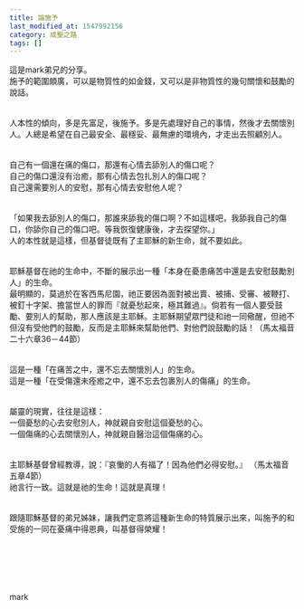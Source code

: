 ```yaml
---
title: 論施予
last_modified_at: 1547992156
category: 成聖之路
tags: []
---
```


<p>這是mark弟兄的分享。<!--more--><br/>施予的範圍頗廣，可以是物質性的如金錢，又可以是非物質性的幾句關懷和鼓勵的說話。<br/><br/><br/>人本性的傾向，多是先富足，後施予。多是先處理好自己的事情，然後才去關懷別人。人總是希望在自己最安全、最穩妥、最無慮的環境內，才走出去照顧別人。<br/><br/><br/>自己有一個還在痛的傷口，那還有心情去舔別人的傷口呢？<br/>自己的傷口還沒有治癒，那有心情去包扎別人的傷口呢？<br/>自己還需要別人的安慰，那有心情去安慰他人呢？<br/><br/><br/>「如果我去舔別人的傷口，那誰來舔我的傷口啊？不如這樣吧，我舔我自己的傷口，你舔你自己的傷口吧。等我恢復健康後，才去探望你。」<br/>人的本性就是這樣，但基督徒既有了主耶穌的新生命，就不要如此。<br/><br/><br/>耶穌基督在祂的生命中，不斷的展示出一種「本身在憂患痛苦中還是去安慰鼓勵別人」的生命。<br/>最明顯的，莫過於在客西馬尼園，祂正要因為面對被出賣、被捕、受審、被鞭打、被釘十字架、擔當世人的罪而『就憂愁起來，極其難過』。倘若有一個人要受鼓勵、要別人的幫助，那人應該是主耶穌。主耶穌期望眾門徒和祂一同儆醒，但祂不但沒有受他們的鼓勵，反而是主耶穌來幫助他們、對他們說鼓勵的話！（馬太福音二十六章36－44節）<br/><br/><br/>這是一種「在痛苦之中，還不忘去關懷別人」的生命。<br/>這是一種「在受傷還未痊癒之中，還不忘去包裹別人的傷痛」的生命。<br/><br/><br/>屬靈的現實，往往是這樣：<br/>一個憂愁的心去安慰別人，神就親自安慰這個憂愁的心。<br/>一個傷痛的心去關懷別人，神就親自醫治這個傷痛的心。<br/><br/><br/>主耶穌基督曾經教導，說：『哀慟的人有福了！因為他們必得安慰。』 （馬太福音五章4節）<br/>祂言行一致。這就是祂的生命！這就是真理！<br/><br/><br/>跟隨耶穌基督的弟兄姊妹，讓我們定意將這種新生命的特質展示出來，叫施予的和受施的一同在憂痛中得恩典，叫基督得榮耀！<br/><br/><br/><br/><br/><br/><br/>mark<br/><br/><br/><br/><br/><br/><br/><br/><br/><br/>
</p>